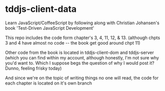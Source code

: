 tddjs-client-data
=================

Learn JavaScript/CoffeeScript by following along with Christian Johansen's book 'Test-Driven JavaScript Development'


This repo includes the code form chapter's 3, 4, 11, 12, & 13. (although chpts 3 and 4 have almost no code -- the book get good around chpt 11)

Other code from the book is located in tddjs-client-dom and tddjs-server (which you can find within my account, although honestly, I'm not sure why you'd want to. Which I suppose begs the question of why I would post it? Dunno, feeling frisky today)

And since we're on the topic of writing things no one will read, the code for each chapter is located on it's own branch
